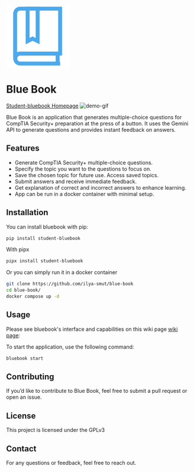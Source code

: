 ![Bluebook Logo](https://github.com/ilya-smut/blue-book/blob/main/bluebook/static/images/book.png)
# Blue Book
[Student-bluebook Homepage](https://student-bluebook.notion.site/)
![demo-gif](https://github.com/ilya-smut/blue-book/blob/main/examples/videos/bluebook%20gif.gif)

Blue Book is an application that generates multiple-choice questions for CompTIA Security+ preparation at the press of a button. It uses the Gemini API to generate questions and provides instant feedback on answers.

## Features
- Generate CompTIA Security+ multiple-choice questions.
- Specify the topic you want to the questions to focus on.
- Save the chosen topic for future use. Access saved topics.
- Submit answers and receive immediate feedback.
- Get explanation of correct and incorrect answers to enhance learning.
- App can be run in a docker container with minimal setup.

## Installation

You can install bluebook with pip:
   ```sh
   pip install student-bluebook
   ```

With pipx
   ```sh
   pipx install student-bluebook
   ```

Or you can simply run it in a docker container
   ```sh
   git clone https://github.com/ilya-smut/blue-book
   cd blue-book/
   docker compose up -d
   ```

## Usage

Please see bluebook's interface and capabilities on this wiki page [wiki page](https://github.com/ilya-smut/blue-book/wiki):

To start the application, use the following command:
```sh
bluebook start
```

## Contributing
If you’d like to contribute to Blue Book, feel free to submit a pull request or open an issue.

## License
This project is licensed under the GPLv3

## Contact
For any questions or feedback, feel free to reach out.

